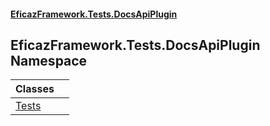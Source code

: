 #### [EficazFramework.Tests.DocsApiPlugin](EficazFrameworkSPED.md 'EficazFramework SPED')

## EficazFramework.Tests.DocsApiPlugin Namespace

| Classes | |
| :--- | :--- |
| [Tests](EficazFramework.Tests.DocsApiPlugin/Tests.md 'EficazFramework.Tests.DocsApiPlugin.Tests') | |
